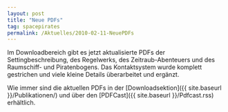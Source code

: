 ```yaml
---
layout: post
title: "Neue PDFs"
tag: spacepirates
permalink: /Aktuelles/2010-02-11-NeuePDFs
---
```


Im Downloadbereich gibt es jetzt aktualisierte PDFs der Settingbeschreibung, des Regelwerks, des Zeitraub-Abenteuers und des Raumschiff- und Piratenbogens. Das Kontaktsystem wurde komplett gestrichen und viele kleine Details überarbeitet und ergänzt.

Wie immer sind die aktuellen PDFs in der [Downloadsektion]({{ site.baseurl }}/Publikationen/) und über den [PDFCast]({{ site.baseurl }}/Pdfcast.rss) erhältlich.


